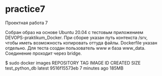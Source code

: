 # practice7
Проектная работа 7


Собран образ на основе Ubuntu 20.04 с тестовым приложением DEVOPS-praktikum_Docker.
При сборке указан путь контекста /srv, чтобы иметь возможность копировать оттуда файлы.
Dockerfile указан отдельно.
Для теста создан пользователь www и база www_data. Соединение проходит через bridge.


$ sudo docker images
REPOSITORY       TAG       IMAGE ID       CREATED          SIZE
test_python_db   latest    9516f15573eb   7 minutes ago    185MB
